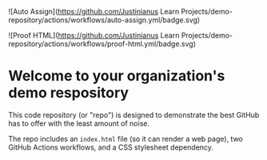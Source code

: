 ![Auto Assign](https://github.com/Justinianus Learn Projects/demo-repository/actions/workflows/auto-assign.yml/badge.svg)

![Proof HTML](https://github.com/Justinianus Learn Projects/demo-repository/actions/workflows/proof-html.yml/badge.svg)

# Welcome to your organization's demo respository
This code repository (or "repo") is designed to demonstrate the best GitHub has to offer with the least amount of noise.

The repo includes an `index.html` file (so it can render a web page), two GitHub Actions workflows, and a CSS stylesheet dependency.

